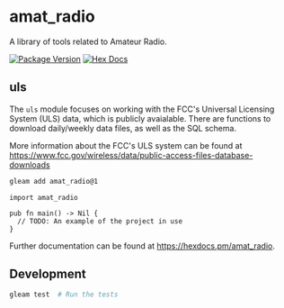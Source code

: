# amat_radio

A library of tools related to Amateur Radio.

[![Package Version](https://img.shields.io/hexpm/v/amat_radio)](https://hex.pm/packages/amat_radio)
[![Hex Docs](https://img.shields.io/badge/hex-docs-ffaff3)](https://hexdocs.pm/amat_radio/)

## uls

The `uls` module focuses on working with the FCC's Universal Licensing System (ULS) data, which is publicly avaialable.
There are functions to download daily/weekly data files, as well as the SQL schema.

More information about the FCC's ULS system can be found at
https://www.fcc.gov/wireless/data/public-access-files-database-downloads

```sh
gleam add amat_radio@1
```

```gleam
import amat_radio

pub fn main() -> Nil {
  // TODO: An example of the project in use
}
```

Further documentation can be found at <https://hexdocs.pm/amat_radio>.

## Development

```sh
gleam test  # Run the tests
```
